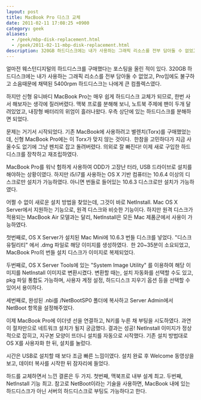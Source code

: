 ```yaml
---
layout: post
title: MacBook Pro 디스크 교체
date: 2011-02-11 17:08:25 +0900
category: geek
aliases:
  - /geek/mbp-disk-replacement.html
  - /geek/2011-02-11-mbp-disk-replacement.html
description: 320GB 하드디스크에는 내가 사용하는 그래픽 리소스를 전부 담아둘 수 없었고, Pro임에도 불구하고 소음때문에 채택된 5400rpm 하드디스크는 나에게 큰 컴플렉스였다.
---
```


얼마전 웨스턴디지털의 하드디스크를 구매했다는 포스팅을 올린 적이 있다. 320GB 하드디스크에는 내가 사용하는 그래픽 리소스를 전부 담아둘 수 없었고, Pro임에도 불구하고 소음때문에 채택된 5400rpm 하드디스크는 나에게 큰 컴플렉스였다.

하지만 신형 유니바디 MacBook Pro는 매우 쉽게 하드디스크 교체가 되므로, 한번 사서 해보자는 생각에 질러버렸다. 맥북 프로를 분해해 보니, 노트북 주제에 팬이 두개 달려있었고, 내장형 배터리의 위엄이 흘러나왔다. 우측 상단에 있는 하드디스크를 분해하면 되었다.

문제는 거기서 시작되었다. 기존 MacBook에 사용하려고 별렌치(Torx)를 구매했었는데, 신형 MacBook Pro에는 이 Torx가 맞지 않는 것이다.  한참을 고민하다가 지금 사올수도 없기에 그냥 펜치로 잡고 돌려버렸다. 의외로 잘 빠진다! 이제 새로 구입한 하드디스크를 장착하고 재조립하였다.

MacBook Pro를 워낙 험하게 사용하여 ODD가 고장난 터라, USB 드라이브로 설치를 해야하는 상황이였다. 하지만 i5/i7를 사용하는 OS X 기반 컴퓨터는 10.6.4 이상의 디스크로만 설치가 가능하였다. 아니면 번들로 들어있는 10.6.3 디스크로만 설치가 가능하였다.

어쩔 수 없이 새로운 설치 방법을 찾았는데, 그것이 바로 NetInstall. Mac OS X Server에서 지원하는 기능으로, 원격 디스크와 비슷한 기능이다. 하지만 원격 디스크가 적용되는 MacBook Air 모델과는 달리, NetInstall은 모든 Mac 제품군에서 사용이 가능하였다.

첫번째로, OS X Server가 설치된 Mac Mini에 10.6.3 번들 디스크를 넣었다. "디스크 유틸리티" 에서 .dmg 파일로 해당 이미지를 생성하였다.  한 20~35분이 소요되었고, MacBook Pro의 번들 설치 디스크가 이미지로 복제되었다.

두번째로, OS X Server Tools에 있는 "System Image Utility" 를 이용하여 해당 이미지를 NetInstall 이미지로 변환시켰다. 변환할 때는, 설치 자동화를 선택할 수도 있고, pkg 파일 통합도 가능하며, 사용자 계정 설정, 하드디스크 지우기 옵션 등을 선택할 수 있어서 용이하다.

세번째로, 완성된 .nbi를 /NetBootSP0 폴더에 복사하고 Server Admin에서 NetBoot 항목을 설정해주었다.

이제 MacBook Pro에 이더넷 선을 연결하고, N키를 누른 채 부팅을 시도하였다. 과연 이 절차만으로 네트워크 설치가 될지 궁금했다. 결과는 성공! NetInstall 이미지가 정상적으로 잡히고, 지구본 모양이 뜨더니 설치를 자동으로 시작했다. 기존 설치 방법대로 OS X를 사용자화 한 뒤, 설치를 눌렀다.

시간은 USB로 설치할 때 보다 조금 빠른 느낌이였다. 설치 완료 후 Welcome 동영상을 보고, 데이터 복사를 시작한 뒤 잠자리에 들었다.

하드를 교체하면서 느낀 결론은 두 가지. 첫번째, 맥북프로 내부 설계 최고. 두번째, NetInstall 기능 최고. 참고로 NetBoot이라는 기술을 사용하면, MacBook 내에 있는 하드디스크가 아닌 서버의 하드디스크로 부팅도 가능하다고 한다.

